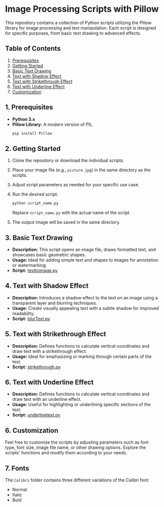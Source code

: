 # Image Processing Scripts with Pillow

This repository contains a collection of Python scripts utilizing the Pillow library for image processing and text manipulation. Each script is designed for specific purposes, from basic text drawing to advanced effects.

## Table of Contents

1. [Prerequisites](#5-prerequisites)
2. [Getting Started](#6-getting-started)
3. [Basic Text Drawing](#1-basic-text-drawing)
4. [Text with Shadow Effect](#2-text-with-shadow-effect)
5. [Text with Strikethrough Effect](#3-text-with-strikethrough-effect)
6. [Text with Underline Effect](#4-text-with-underline-effect)
7. [Customization](#7-customization)

## 1. Prerequisites

- **Python 3.x**
- **Pillow Library:** A modern version of PIL.
  ```bash
  pip install Pillow
  ```

## 2. Getting Started

1. Clone the repository or download the individual scripts.
2. Place your image file (e.g., `picture.jpg`) in the same directory as the scripts.
3. Adjust script parameters as needed for your specific use case.
4. Run the desired script:
   ```bash
   python script_name.py
   ```
   Replace `script_name.py` with the actual name of the script.

5. The output image will be saved in the same directory.

## 3. Basic Text Drawing

- **Description:** This script opens an image file, draws formatted text, and showcases basic geometric shapes.
- **Usage:** Ideal for adding simple text and shapes to images for annotation or watermarking.
- **Script:** [texttoimage.py](texttoimage.py)

## 4. Text with Shadow Effect

- **Description:** Introduces a shadow effect to the text on an image using a transparent layer and blurring techniques.
- **Usage:** Create visually appealing text with a subtle shadow for improved readability.
- **Script:** [blurText.py](blurText.py)

## 5. Text with Strikethrough Effect

- **Description:** Defines functions to calculate vertical coordinates and draw text with a strikethrough effect.
- **Usage:** Ideal for emphasizing or marking through certain parts of the text.
- **Script:** [strikethrough.py](strikethrough.py)

## 6. Text with Underline Effect

- **Description:** Defines functions to calculate vertical coordinates and draw text with an underline effect.
- **Usage:** Useful for highlighting or underlining specific sections of the text.
- **Script:** [underlinetext.py](underlinetext.py)

## 6. Customization

Feel free to customize the scripts by adjusting parameters such as font type, font size, image file name, or other drawing options. Explore the scripts' functions and modify them according to your needs.

## 7. Fonts

The `Calibri` folder contains three different variations of the Calibri font:
- Normal
- Italic
- Bold
